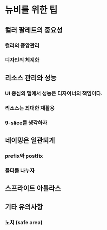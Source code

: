 # 뉴비를 위한 팁

## 컬러 팔레트의 중요성

### 컬러의 중앙관리

### 디자인의 체계화

## 리소스 관리와 성능

### UI 중심의 앱에서 성능은 디자이너의 책임이다.

### 리소스는 최대한 재활용

### 9-slice를 생각하자

## 네이밍은 일관되게

### prefix와 postfix

### 폴더를 나누자

## 스프라이트 아틀라스

## 기타 유의사항

### 노치 (safe area)





